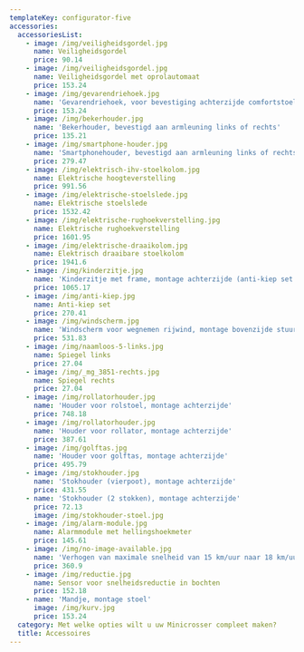 ```yaml
---
templateKey: configurator-five
accessories:
  accessoriesList:
    - image: /img/veiligheidsgordel.jpg
      name: Veiligheidsgordel
      price: 90.14
    - image: /img/veiligheidsgordel.jpg
      name: Veiligheidsgordel met oprolautomaat
      price: 153.24
    - image: /img/gevarendriehoek.jpg
      name: 'Gevarendriehoek, voor bevestiging achterzijde comfortstoel'
      price: 153.24
    - image: /img/bekerhouder.jpg
      name: 'Bekerhouder, bevestigd aan armleuning links of rechts'
      price: 135.21
    - image: /img/smartphone-houder.jpg
      name: 'Smartphonehouder, bevestigd aan armleuning links of rechts'
      price: 279.47
    - image: /img/elektrisch-ihv-stoelkolom.jpg
      name: Elektrische hoogteverstelling
      price: 991.56
    - image: /img/elektrische-stoelslede.jpg
      name: Elektrische stoelslede
      price: 1532.42
    - image: /img/elektrische-rughoekverstelling.jpg
      name: Elektrische rughoekverstelling
      price: 1601.95
    - image: /img/elektrische-draaikolom.jpg
      name: Elektrisch draaibare stoelkolom
      price: 1941.6
    - image: /img/kinderzitje.jpg
      name: 'Kinderzitje met frame, montage achterzijde (anti-kiep set verplicht)'
      price: 1065.17
    - image: /img/anti-kiep.jpg
      name: Anti-kiep set
      price: 270.41
    - image: /img/windscherm.jpg
      name: 'Windscherm voor wegnemen rijwind, montage bovenzijde stuurkolom'
      price: 531.83
    - image: /img/naamloos-5-links.jpg
      name: Spiegel links
      price: 27.04
    - image: /img/_mg_3851-rechts.jpg
      name: Spiegel rechts
      price: 27.04
    - image: /img/rollatorhouder.jpg
      name: 'Houder voor rolstoel, montage achterzijde'
      price: 748.18
    - image: /img/rollatorhouder.jpg
      name: 'Houder voor rollator, montage achterzijde'
      price: 387.61
    - image: /img/golftas.jpg
      name: 'Houder voor golftas, montage achterzijde'
      price: 495.79
    - image: /img/stokhouder.jpg
      name: 'Stokhouder (vierpoot), montage achterzijde'
      price: 431.55
    - name: 'Stokhouder (2 stokken), montage achterzijde'
      price: 72.13
      image: /img/stokhouder-stoel.jpg
    - image: /img/alarm-module.jpg
      name: Alarmmodule met hellingshoekmeter
      price: 145.61
    - image: /img/no-image-available.jpg
      name: 'Verhogen van maximale snelheid van 15 km/uur naar 18 km/uur '
      price: 360.9
    - image: /img/reductie.jpg
      name: Sensor voor snelheidsreductie in bochten
      price: 152.18
    - name: 'Mandje, montage stoel'
      image: /img/kurv.jpg
      price: 153.24
  category: Met welke opties wilt u uw Minicrosser compleet maken?
  title: Accessoires
---
```


